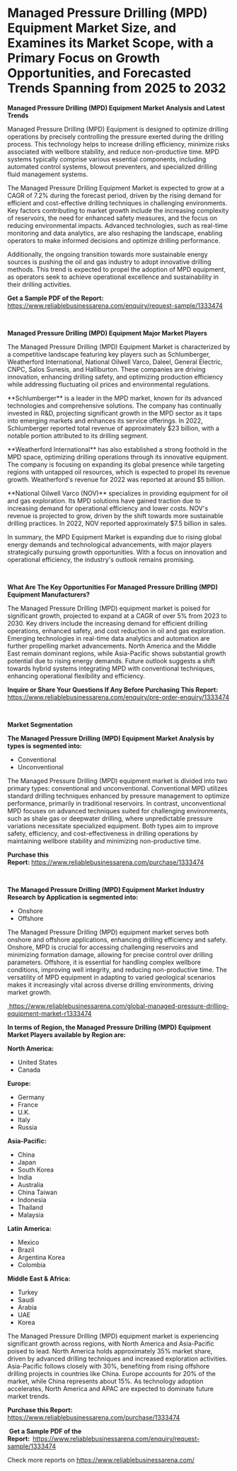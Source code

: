 <p><h1>Managed Pressure Drilling (MPD) Equipment Market Size, and Examines its Market Scope, with a Primary Focus on Growth Opportunities, and Forecasted Trends Spanning from 2025 to 2032</h1></p><p><strong>Managed Pressure Drilling (MPD) Equipment Market Analysis and Latest Trends</strong></p>
<p><p>Managed Pressure Drilling (MPD) Equipment is designed to optimize drilling operations by precisely controlling the pressure exerted during the drilling process. This technology helps to increase drilling efficiency, minimize risks associated with wellbore stability, and reduce non-productive time. MPD systems typically comprise various essential components, including automated control systems, blowout preventers, and specialized drilling fluid management systems.</p><p>The Managed Pressure Drilling Equipment Market is expected to grow at a CAGR of 7.2% during the forecast period, driven by the rising demand for efficient and cost-effective drilling techniques in challenging environments. Key factors contributing to market growth include the increasing complexity of reservoirs, the need for enhanced safety measures, and the focus on reducing environmental impacts. Advanced technologies, such as real-time monitoring and data analytics, are also reshaping the landscape, enabling operators to make informed decisions and optimize drilling performance.</p><p>Additionally, the ongoing transition towards more sustainable energy sources is pushing the oil and gas industry to adopt innovative drilling methods. This trend is expected to propel the adoption of MPD equipment, as operators seek to achieve operational excellence and sustainability in their drilling activities.</p></p>
<p><strong>Get a Sample PDF of the Report:&nbsp;</strong> <a href="https://www.reliablebusinessarena.com/enquiry/request-sample/1333474?utm_campaign=3163&utm_medium=2&utm_source=Github&utm_content=ia&utm_term=24032025&utm_id=managed-pressure-drilling-mpd-equipment">https://www.reliablebusinessarena.com/enquiry/request-sample/1333474</a></p>
<p>&nbsp;</p>
<p><strong>Managed Pressure Drilling (MPD) Equipment Major Market Players</strong></p>
<p><p>The Managed Pressure Drilling (MPD) Equipment Market is characterized by a competitive landscape featuring key players such as Schlumberger, Weatherford International, National Oilwell Varco, Daleel, General Electric, CNPC, Salos Sunesis, and Halliburton. These companies are driving innovation, enhancing drilling safety, and optimizing production efficiency while addressing fluctuating oil prices and environmental regulations.</p><p>**Schlumberger** is a leader in the MPD market, known for its advanced technologies and comprehensive solutions. The company has continually invested in R&D, projecting significant growth in the MPD sector as it taps into emerging markets and enhances its service offerings. In 2022, Schlumberger reported total revenue of approximately $23 billion, with a notable portion attributed to its drilling segment.</p><p>**Weatherford International** has also established a strong foothold in the MPD space, optimizing drilling operations through its innovative equipment. The company is focusing on expanding its global presence while targeting regions with untapped oil resources, which is expected to propel its revenue growth. Weatherford's revenue for 2022 was reported at around $5 billion.</p><p>**National Oilwell Varco (NOV)** specializes in providing equipment for oil and gas exploration. Its MPD solutions have gained traction due to increasing demand for operational efficiency and lower costs. NOV's revenue is projected to grow, driven by the shift towards more sustainable drilling practices. In 2022, NOV reported approximately $7.5 billion in sales.</p><p>In summary, the MPD Equipment Market is expanding due to rising global energy demands and technological advancements, with major players strategically pursuing growth opportunities. With a focus on innovation and operational efficiency, the industry's outlook remains promising.</p></p>
<p>&nbsp;</p>
<p><strong>What Are The Key Opportunities For Managed Pressure Drilling (MPD) Equipment Manufacturers?</strong></p>
<p><p>The Managed Pressure Drilling (MPD) equipment market is poised for significant growth, projected to expand at a CAGR of over 5% from 2023 to 2030. Key drivers include the increasing demand for efficient drilling operations, enhanced safety, and cost reduction in oil and gas exploration. Emerging technologies in real-time data analytics and automation are further propelling market advancements. North America and the Middle East remain dominant regions, while Asia-Pacific shows substantial growth potential due to rising energy demands. Future outlook suggests a shift towards hybrid systems integrating MPD with conventional techniques, enhancing operational flexibility and efficiency.</p></p>
<p><strong>Inquire or Share Your Questions If Any Before Purchasing This Report:</strong> <a href="https://www.reliablebusinessarena.com/enquiry/pre-order-enquiry/1333474?utm_campaign=3163&utm_medium=2&utm_source=Github&utm_content=ia&utm_term=24032025&utm_id=managed-pressure-drilling-mpd-equipment">https://www.reliablebusinessarena.com/enquiry/pre-order-enquiry/1333474</a></p>
<p>&nbsp;</p>
<p><strong>Market Segmentation</strong></p>
<p><strong>The Managed Pressure Drilling (MPD) Equipment Market Analysis by types is segmented into:</strong></p>
<p><ul><li>Conventional</li><li>Unconventional</li></ul></p>
<p><p>The Managed Pressure Drilling (MPD) equipment market is divided into two primary types: conventional and unconventional. Conventional MPD utilizes standard drilling techniques enhanced by pressure management to optimize performance, primarily in traditional reservoirs. In contrast, unconventional MPD focuses on advanced techniques suited for challenging environments, such as shale gas or deepwater drilling, where unpredictable pressure variations necessitate specialized equipment. Both types aim to improve safety, efficiency, and cost-effectiveness in drilling operations by maintaining wellbore stability and minimizing non-productive time.</p></p>
<p><strong>Purchase this Report:&nbsp;</strong><a href="https://www.reliablebusinessarena.com/purchase/1333474?utm_campaign=3163&utm_medium=2&utm_source=Github&utm_content=ia&utm_term=24032025&utm_id=managed-pressure-drilling-mpd-equipment">https://www.reliablebusinessarena.com/purchase/1333474</a></p>
<p>&nbsp;</p>
<p><strong>The Managed Pressure Drilling (MPD) Equipment Market Industry Research by Application is segmented into:</strong></p>
<p><ul><li>Onshore</li><li>Offshore</li></ul></p>
<p><p>The Managed Pressure Drilling (MPD) equipment market serves both onshore and offshore applications, enhancing drilling efficiency and safety. Onshore, MPD is crucial for accessing challenging reservoirs and minimizing formation damage, allowing for precise control over drilling parameters. Offshore, it is essential for handling complex wellbore conditions, improving well integrity, and reducing non-productive time. The versatility of MPD equipment in adapting to varied geological scenarios makes it increasingly vital across diverse drilling environments, driving market growth.</p></p>
<p><a href="https://www.reliablebusinessarena.com/global-managed-pressure-drilling-equipment-market-r1333474?utm_campaign=3163&utm_medium=2&utm_source=Github&utm_content=ia&utm_term=24032025&utm_id=managed-pressure-drilling-mpd-equipment">&nbsp;https://www.reliablebusinessarena.com/global-managed-pressure-drilling-equipment-market-r1333474</a></p>
<p><strong>In terms of Region, the Managed Pressure Drilling (MPD) Equipment Market Players available by Region are:</strong></p>
<p>
    <p> <strong> North America: </strong>
        <ul>
            <li>United States</li>
            <li>Canada</li>
        </ul>
        </p> 
    <p> <strong> Europe: </strong>
        <ul>
            <li>Germany</li>
            <li>France</li>
            <li>U.K.</li>
            <li>Italy</li>
            <li>Russia</li>
        </ul>
        </p> 
    <p> <strong> Asia-Pacific: </strong>
        <ul>
            <li>China</li>
            <li>Japan</li>
            <li>South Korea</li>
            <li>India</li>
            <li>Australia</li>
            <li>China Taiwan</li>
            <li>Indonesia</li>
            <li>Thailand</li>
            <li>Malaysia</li>
        </ul>
        </p> 
    <p> <strong> Latin America: </strong>
        <ul>
            <li>Mexico</li>
            <li>Brazil</li>
            <li>Argentina Korea</li>
            <li>Colombia</li>
        </ul>
        </p> 
    <p> <strong> Middle East & Africa: </strong>
        <ul>
            <li>Turkey</li>
            <li>Saudi</li>
            <li>Arabia</li>
            <li>UAE</li>
            <li>Korea</li>
        </ul>
    </p>
    </p>
<p><p>The Managed Pressure Drilling (MPD) equipment market is experiencing significant growth across regions, with North America and Asia-Pacific poised to lead. North America holds approximately 35% market share, driven by advanced drilling techniques and increased exploration activities. Asia-Pacific follows closely with 30%, benefiting from rising offshore drilling projects in countries like China. Europe accounts for 20% of the market, while China represents about 15%. As technology adoption accelerates, North America and APAC are expected to dominate future market trends.</p></p>
<p><strong>Purchase this Report: </strong><a href="https://www.reliablebusinessarena.com/purchase/1333474?utm_campaign=3163&utm_medium=2&utm_source=Github&utm_content=ia&utm_term=24032025&utm_id=managed-pressure-drilling-mpd-equipment">https://www.reliablebusinessarena.com/purchase/1333474</a></p>
<p>&nbsp;<strong>Get a Sample PDF of the Report:&nbsp;&nbsp;</strong><a href="https://www.reliablebusinessarena.com/enquiry/request-sample/1333474?utm_campaign=3163&utm_medium=2&utm_source=Github&utm_content=ia&utm_term=24032025&utm_id=managed-pressure-drilling-mpd-equipment">https://www.reliablebusinessarena.com/enquiry/request-sample/1333474</a></p>
<p><strong></strong></p>
<p>Check more reports on <a href="https://www.reliablebusinessarena.com/?utm_campaign=3163&utm_medium=2&utm_source=Github&utm_content=ia&utm_term=24032025&utm_id=managed-pressure-drilling-mpd-equipment">https://www.reliablebusinessarena.com/</a></p>